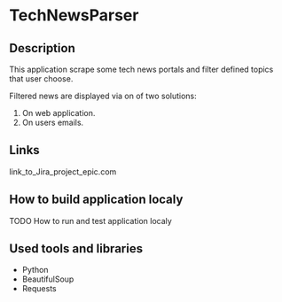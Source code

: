 # TechNewsParser


## Description

This application scrape some tech news portals and filter defined topics that user choose.

Filtered news are displayed via on of two solutions:

1) On web application.
2) On users emails.


## Links

link_to_Jira_project_epic.com


## How to build application localy

TODO How to run and test application localy


## Used tools and libraries

- Python
- BeautifulSoup
- Requests